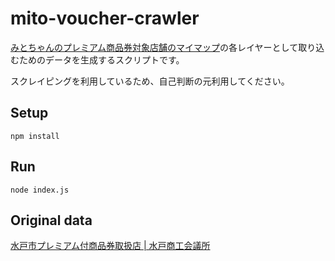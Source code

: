# mito-voucher-crawler

[みとちゃんのプレミアム商品券対象店舗のマイマップ](https://www.google.com/maps/d/edit?mid=1pEteLoA3m0iknUxZS9azuEeBwyQU8Nnm&usp=sharing)の各レイヤーとして取り込むためのデータを生成するスクリプトです。

スクレイピングを利用しているため、自己判断の元利用してください。

## Setup

```
npm install
```

## Run

```
node index.js
```

## Original data

[水戸市プレミアム付商品券取扱店 | 水戸商工会議所](https://mito.inetcci.or.jp/voucher/index.php)